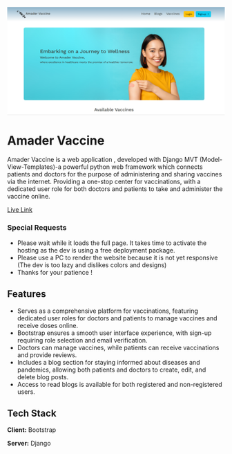![Header](./readme/front-page.png)
# Amader Vaccine

Amader Vaccine is a web application , developed with Django MVT (Model-View-Templates)-a powerful python web framework which connects patients and doctors for the purpose of administering and sharing vaccines via the internet. Providing a one-stop center for vaccinations, with a dedicated user role for both doctors and patients to take and administer the vaccine online.

[Live Link](https://amader-vaccine.onrender.com/)  

### Special Requests

- Please wait while it loads the full page. It takes time to activate the hosting as the dev is using a free deployment package. 
- Please use a PC to render the website because it is not yet responsive (The dev is too lazy and dislikes colors and designs) 
- Thanks for your patience !  




## Features

 - Serves as a comprehensive platform for vaccinations, featuring dedicated user roles for doctors and patients to manage vaccines and receive doses online.
 - Bootstrap ensures a smooth user interface experience, with sign-up requiring role selection and email verification.
 - Doctors can manage vaccines, while patients can receive vaccinations and provide reviews.
 - Includes a blog section for staying informed about diseases and pandemics, allowing both patients and doctors to create, edit, and delete blog posts.
 - Access to read blogs is available for both registered and non-registered users.


## Tech Stack

**Client:** Bootstrap

**Server:** Django

